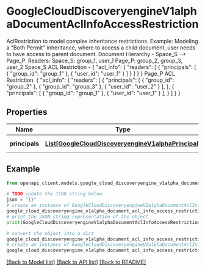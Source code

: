 # GoogleCloudDiscoveryengineV1alphaDocumentAclInfoAccessRestriction

AclRestriction to model complex inheritance restrictions. Example: Modeling a \"Both Permit\" inheritance, where to access a child document, user needs to have access to parent document. Document Hierarchy - Space_S --> Page_P. Readers: Space_S: group_1, user_1 Page_P: group_2, group_3, user_2 Space_S ACL Restriction - { \"acl_info\": { \"readers\": [ { \"principals\": [ { \"group_id\": \"group_1\" }, { \"user_id\": \"user_1\" } ] } ] } } Page_P ACL Restriction. { \"acl_info\": { \"readers\": [ { \"principals\": [ { \"group_id\": \"group_2\" }, { \"group_id\": \"group_3\" }, { \"user_id\": \"user_2\" } ], }, { \"principals\": [ { \"group_id\": \"group_1\" }, { \"user_id\": \"user_1\" } ], } ] } }

## Properties

Name | Type | Description | Notes
------------ | ------------- | ------------- | -------------
**principals** | [**List[GoogleCloudDiscoveryengineV1alphaPrincipal]**](GoogleCloudDiscoveryengineV1alphaPrincipal.md) | List of principals. | [optional] 

## Example

```python
from openapi_client.models.google_cloud_discoveryengine_v1alpha_document_acl_info_access_restriction import GoogleCloudDiscoveryengineV1alphaDocumentAclInfoAccessRestriction

# TODO update the JSON string below
json = "{}"
# create an instance of GoogleCloudDiscoveryengineV1alphaDocumentAclInfoAccessRestriction from a JSON string
google_cloud_discoveryengine_v1alpha_document_acl_info_access_restriction_instance = GoogleCloudDiscoveryengineV1alphaDocumentAclInfoAccessRestriction.from_json(json)
# print the JSON string representation of the object
print(GoogleCloudDiscoveryengineV1alphaDocumentAclInfoAccessRestriction.to_json())

# convert the object into a dict
google_cloud_discoveryengine_v1alpha_document_acl_info_access_restriction_dict = google_cloud_discoveryengine_v1alpha_document_acl_info_access_restriction_instance.to_dict()
# create an instance of GoogleCloudDiscoveryengineV1alphaDocumentAclInfoAccessRestriction from a dict
google_cloud_discoveryengine_v1alpha_document_acl_info_access_restriction_from_dict = GoogleCloudDiscoveryengineV1alphaDocumentAclInfoAccessRestriction.from_dict(google_cloud_discoveryengine_v1alpha_document_acl_info_access_restriction_dict)
```
[[Back to Model list]](../README.md#documentation-for-models) [[Back to API list]](../README.md#documentation-for-api-endpoints) [[Back to README]](../README.md)


